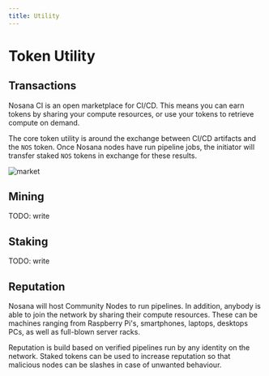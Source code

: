 ```yaml
---
title: Utility
---
```


# Token Utility

## Transactions

Nosana CI is an open marketplace for CI/CD.
This means you can earn tokens by sharing your compute resources,
or use your tokens to retrieve compute on demand.

The core token utility is around the exchange between CI/CD artifacts and the `NOS` token.
Once Nosana nodes have run pipeline jobs, the initiator will transfer staked `NOS` tokens
in exchange for these results.

![market](~@assets/nos-black.gif)

## Mining

TODO: write

## Staking

TODO: write

## Reputation

Nosana will host Community Nodes to run pipelines. In addition, anybody is able to join 
the network by sharing their compute resources. These can be machines ranging from 
Raspberry Pi's, smartphones, laptops, desktops PCs, as well as full-blown server racks.

Reputation is build based on verified pipelines run by any identity on the network.
Staked tokens can be used to increase reputation so that malicious nodes can be
slashes in case of unwanted behaviour.
